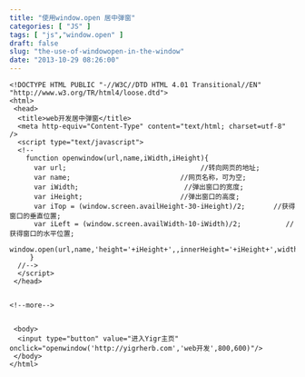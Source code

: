 ```yaml
---
title: "使用window.open 居中弹窗"
categories: [ "JS" ]
tags: [ "js","window.open" ]
draft: false
slug: "the-use-of-windowopen-in-the-window"
date: "2013-10-29 08:26:00"
---
```


    <!DOCTYPE HTML PUBLIC "-//W3C//DTD HTML 4.01 Transitional//EN" "http://www.w3.org/TR/html4/loose.dtd">
    <html>
     <head>
      <title>web开发居中弹窗</title>
      <meta http-equiv="Content-Type" content="text/html; charset=utf-8" />
      <script type="text/javascript">
      <!--
    	function openwindow(url,name,iWidth,iHeight){
    	  var url;                                 //转向网页的地址;
    	  var name;                           //网页名称，可为空;
    	  var iWidth;                          //弹出窗口的宽度;
    	  var iHeight;                        //弹出窗口的高度;
    	  var iTop = (window.screen.availHeight-30-iHeight)/2;       //获得窗口的垂直位置;
    	  var iLeft = (window.screen.availWidth-10-iWidth)/2;           //获得窗口的水平位置;
    	  window.open(url,name,'height='+iHeight+',,innerHeight='+iHeight+',width='+iWidth+',innerWidth='+iWidth+',top='+iTop+',left='+iLeft+',toolbar=no,menubar=no,scrollbars=auto,resizeable=no,location=no,status=no');
    	 }
      //-->
      </script>
     </head>
    
    
    <!--more-->
    
    
     <body>
      <input type="button" value="进入Yigr主页" onclick="openwindow('http://yigrherb.com','web开发',800,600)"/>
     </body>
    </html>

